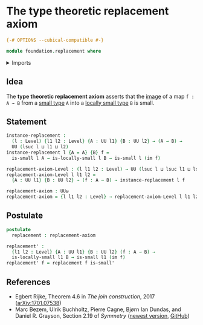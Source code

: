 # The type theoretic replacement axiom

```agda
{-# OPTIONS --cubical-compatible #-}

module foundation.replacement where
```

<details><summary>Imports</summary>

```agda
open import foundation.images
open import foundation.locally-small-types
open import foundation.universe-levels

open import foundation-core.small-types
```

</details>

## Idea

The **type theoretic replacement axiom** asserts that the
[image](foundation.images.md) of a map `f : A → B` from a
[small type](foundation-core.small-types.md) `A` into a
[locally small type](foundation.locally-small-types.md) `B` is small.

## Statement

```agda
instance-replacement :
  (l : Level) {l1 l2 : Level} {A : UU l1} {B : UU l2} → (A → B) →
  UU (lsuc l ⊔ l1 ⊔ l2)
instance-replacement l {A = A} {B} f =
  is-small l A → is-locally-small l B → is-small l (im f)

replacement-axiom-Level : (l l1 l2 : Level) → UU (lsuc l ⊔ lsuc l1 ⊔ lsuc l2)
replacement-axiom-Level l l1 l2 =
  {A : UU l1} {B : UU l2} → (f : A → B) → instance-replacement l f

replacement-axiom : UUω
replacement-axiom = {l l1 l2 : Level} → replacement-axiom-Level l l1 l2
```

## Postulate

```agda
postulate
  replacement : replacement-axiom
```

```agda
replacement' :
  {l1 l2 : Level} {A : UU l1} {B : UU l2} (f : A → B) →
  is-locally-small l1 B → is-small l1 (im f)
replacement' f = replacement f is-small'
```

## References

- Egbert Rijke, Theorem 4.6 in _The join construction_, 2017
  ([arXiv:1701.07538](https://arxiv.org/abs/1701.07538))
- Marc Bezem, Ulrik Buchholtz, Pierre Cagne, Bjørn Ian Dundas, and Daniel R.
  Grayson, Section 2.19 of _Symmetry_
  ([newest version](https://unimath.github.io/SymmetryBook/book.pdf),
  [GitHub](https://github.com/UniMath/SymmetryBook))
